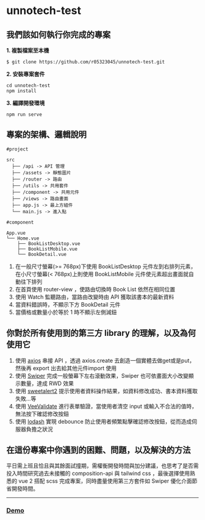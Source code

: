 # unnotech-test

## 我們該如何執行你完成的專案

**1. 複製檔案至本機**
```
$ git clone https://github.com/r05323045/unnotech-test.git
```
**2. 安裝專案套件**
```
cd unnotech-test
npm install
```
**3. 編譯開發環境**
```
npm run serve
```

## 專案的架構、邏輯說明
```
#project

src
  ├── /api -> API 管理 
  ├── /assets -> 靜態圖片
  ├── /router -> 路由
  ├── /utils -> 共用套件
  ├── /component -> 共用元件
  ├── /views -> 路由畫面
  ├── app.js -> 最上方組件
  └── main.js -> 進入點

#component

App.vue
└── Home.vue
    ├── BookListDesktop.vue
    ├── BookListMobile.vue
    └── BookDetail.vue
```
1. 在一般尺寸螢幕(>= 768px)下使用 BookListDesktop 元件左到右排列元素，在小尺寸螢幕(< 768px)上則使用 BookListMobile 元件使元素超出畫面就自動往下排列
2. 在首頁使用 router-view ，使路由切換時 Book List 依然在相同位置
3. 使用 Watch 監聽路由，當路由改變時由 API 獲取該書本的最新資料
4. 當資料錯誤時，不顯示下方 BookDetail 元件
5. 當價格或數量小於等於 1 時不顯示左側減鈕

## 你對於所有使用到的第三方 library 的理解，以及為何使用它

1. 使用 [axios](https://github.com/axios/axios) 串接 API ，透過 axios.create 去創造一個實體去做get或是put，然後再 export 出去給其他元件import 使用
2. 使用 [Swiper](https://swiperjs.com/) 完成一般螢幕下左右滾動效果，Swiper 也可依畫面大小改變顯示數量，達成 RWD 效果
3. 使用 [sweetalert2](https://github.com/sweetalert2/sweetalert2) 提示使用者資料操作結果，如資料修改成功、書本資料獲取失敗...等
4. 使用 [VeeValidate](https://vee-validate.logaretm.com/v3) 進行表單驗證，當使用者清空 input 或輸入不合法的值時，無法按下確認修改按鈕
5. 使用 [lodash](https://www.npmjs.com/package/lodash.debounce) 實現 debounce 防止使用者頻繁點擊確認修改按鈕，從而造成伺服器負擔之狀況

## 在這份專案中你遇到的困難、問題，以及解決的方法

平日需上班且恰且與其餘面試撞期，需權衡開發時間與加分建議，也思考了是否需投入時間研究過去未接觸的 composition-api 與 tailwind css ，最後選擇使用熟悉的 vue 2 搭配 scss 完成專案，同時盡量使用第三方套件如 Swiper 優化介面節省開發時間。

---

### [Demo](https://r05323045.github.io/unnotech-test/)

